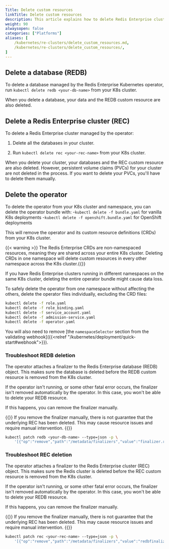 ```yaml
---
Title: Delete custom resources
linkTitle: Delete custom resources
description: This article explains how to delete Redis Enterprise clusters and Redis Enterprise databases from your Kubernetes environment.
weight: 90
alwaysopen: false
categories: ["Platforms"]
aliases: [
    /kubernetes/re-clusters/delete_custom_resources.md,
    /kubernetes/re-clusters/delete_custom_resources/,
]
---
```


## Delete a database (REDB)

To delete a database managed by the Redis Enterprise Kubernetes operator, run `kubectl delete redb <your-db-name>` from your K8s cluster.

When you delete a database, your data and the REDB custom resource are also deleted.

## Delete a Redis Enterprise cluster (REC)

To delete a Redis Enterprise cluster managed by the operator:

1. Delete all the databases in your cluster.

1. Run `kubectl delete rec <your-rec-name>` from your K8s cluster.

When you delete your cluster, your databases and the REC custom resource are also deleted. However, persistent volume claims (PVCs) for your cluster are not deleted in the process. If you want to delete your PVCs, you'll have to delete them manually.

## Delete the operator

To delete the operator from your K8s cluster and namespace, you can delete the operator bundle with:
-`kubectl delete -f bundle.yaml` for vanilla K8s deployments
-`kubectl delete -f openshift.bundle.yaml` for OpenShift deployments 

This will remove the operator and its custom resource definitions (CRDs) from your K8s cluster.

{{< warning >}} The Redis Enterprise CRDs are non-namespaced resources, meaning they are shared across your entire K8s cluster. Deleting CRDs in one namespace will delete custom resources in every other namespace across the K8s cluster.{{</warning>}}

If you have Redis Enterprise clusters running in different namespaces on the same K8s cluster, deleting the entire operator bundle might cause data loss.

To safely delete the operator from one namespace without affecting the others, delete the operator files individually, excluding the CRD files:

```sh
kubectl delete -f role.yaml
kubectl delete -f role_binding.yaml
kubectl delete -f service_account.yaml
kubectl delete -f admission-service.yaml
kubectl delete -f operator.yaml
```

You will also need to remove [the `namespaceSelector` section from the validating webhook]({{<relref "/kubernetes/deployment/quick-start#webhook">}}).

### Troubleshoot REDB deletion

The operator attaches a finalizer to the Redis Enterprise database (REDB) object. This makes sure the database is deleted before the REDB custom resource is removed from the K8s cluster.

If the operator isn't running, or some other fatal error occurs, the finalizer isn't removed automatically by the operator. In this case, you won't be able to delete your REDB resource.

If this happens, you can remove the finalizer manually.

{{<warning>}} If you remove the finalizer manually, there is not guarantee that the underlying REC has been deleted. This may cause resource issues and require manual intervention. {{</warning>}}

```sh
kubectl patch redb <your-db-name> --type=json -p \
    '[{"op":"remove","path":"/metadata/finalizers","value":"finalizer.redisenterprisedatabases.app.redislabs.com"}]'
```

### Troubleshoot REC deletion

The operator attaches a finalizer to the Redis Enterprise cluster (REC) object. This makes sure the Redis cluster is deleted before the REC custom resource is removed from the K8s cluster.

If the operator isn't running, or some other fatal error occurs, the finalizer isn't removed automatically by the operator. In this case, you won't be able to delete your REDB resource.

If this happens, you can remove the finalizer manually.

{{<warning>}} If you remove the finalizer manually, there is not guarantee that the underlying REC has been deleted. This may cause resource issues and require manual intervention. {{</warning>}}

```sh
kubectl patch rec <your-rec-name> --type=json -p \
    '[{"op":"remove","path":"/metadata/finalizers","value":"redbfinalizer.redisenterpriseclusters.app.redislabs.com"}]'
```